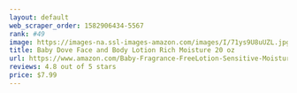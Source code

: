 ```yaml
---
layout: default 
﻿web_scraper_order: 1582906434-5567
rank: #49
image: https://images-na.ssl-images-amazon.com/images/I/71ys9U8uUZL.jpg
title: Baby Dove Face and Body Lotion Rich Moisture 20 oz
url: https://www.amazon.com/Baby-Fragrance-FreeLotion-Sensitive-Moisture/dp/B06WLJDLQC/ref=zg_mw_beauty_49?_encoding=UTF8&psc=1&refRID=3TZEQS81A9Z428JNZMKD
reviews: 4.8 out of 5 stars
price: $7.99 
---
```

